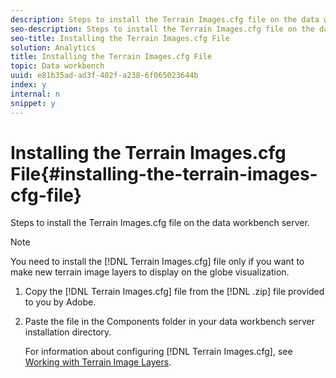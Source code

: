 ```yaml
---
description: Steps to install the Terrain Images.cfg file on the data workbench server.
seo-description: Steps to install the Terrain Images.cfg file on the data workbench server.
seo-title: Installing the Terrain Images.cfg File
solution: Analytics
title: Installing the Terrain Images.cfg File
topic: Data workbench
uuid: e81b35ad-ad3f-402f-a238-6f065023644b
index: y
internal: n
snippet: y
---
```


# Installing the Terrain Images.cfg File{#installing-the-terrain-images-cfg-file}

Steps to install the Terrain Images.cfg file on the data workbench server.

>[!NOTE]
>
>You need to install the [!DNL Terrain Images.cfg] file only if you want to make new terrain image layers to display on the globe visualization.

1. Copy the [!DNL Terrain Images.cfg] file from the [!DNL .zip] file provided to you by Adobe.
1. Paste the file in the Components folder in your data workbench server installation directory.

   For information about configuring [!DNL Terrain Images.cfg], see [Working with Terrain Image Layers](../../../home/c-geo-oview/c-wk-img-lyrs/c-trn-img-lyrs/c-trn-img-lyrs.md#concept-8a0a16013e824ac29f35a0349b5d8ccf). 

